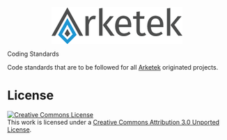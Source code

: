 <p align="center">
  <img align="center"src="/assets/logos/Arketek_Logo_300x85.png" alt="Arketek Logo"/>
</p

# Coding Standards
Code standards that are to be followed for all [Arketek](https://arketek.ca) originated projects.

# License

<a rel="license" href="http://creativecommons.org/licenses/by/3.0/"><img alt="Creative Commons License" style="border-width:0" src="https://i.creativecommons.org/l/by/3.0/88x31.png" /></a><br />This work is licensed under a <a rel="license" href="http://creativecommons.org/licenses/by/3.0/">Creative Commons Attribution 3.0 Unported License</a>.
